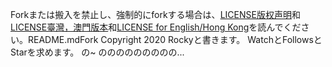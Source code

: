 Forkまたは搬入を禁止し、強制的にforkする場合は、[LICENSE版权声明](LICENSE)和[LICENSE臺灣，澳門版本](LICENSE-tw)和[LICENSE for English/Hong Kong](LICENSE-English)を読んでください。README.mdFork Copyright 2020 Rockyと書きます。
WatchとFollowsとStarを求めます。
の~
ののののののののの...
